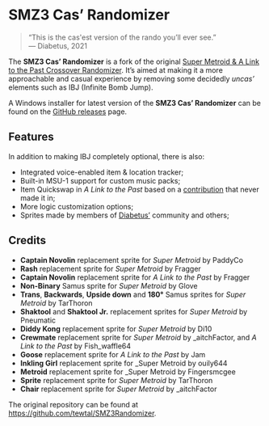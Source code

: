 # SMZ3 Cas’ Randomizer

> “This is the cas'est version of the rando you’ll ever see.” \
>— Diabetus, 2021

The **SMZ3 Cas’ Randomizer** is a fork of the original [Super Metroid & A 
Link to the Past Crossover Randomizer](https://samus.link/). It’s aimed at making 
it a more approachable and casual experience by removing some decidedly 
_uncas’_ elements such as IBJ (Infinite Bomb Jump).

A Windows installer for latest version of the **SMZ3 Cas’ Randomizer** can be 
found on the [GitHub releases] page.

## Features
In addition to making IBJ completely optional, there is also:

 - Integrated voice-enabled item & location tracker;
 - Built-in MSU-1 support for custom music packs;
 - Item Quickswap in <cite>A Link to the Past</cite> based on a [contribution] 
   that never made it in;
 - More logic customization options;
 - Sprites made by members of [Diabetus’](https://twitch.tv/the_betus) community and others;

## Credits
- **Captain Novolin** replacement sprite for _Super Metroid_ by PaddyCo
- **Rash** replacement sprite for _Super Metroid_ by Fragger
- **Captain Novolin** replacement sprite for _A Link to the Past_ by Fragger
- **Non-Binary** Samus sprite for _Super Metroid_ by Glove
- **Trans**, **Backwards**, **Upside down** and **180°** Samus sprites for _Super Metroid_ by TarThoron
- **Shaktool** and **Shaktool Jr.** replacement sprites for _Super Metroid_ by Pneumatic
- **Diddy Kong** replacement sprite for _Super Metroid_ by Di10 
- **Crewmate** replacement sprite for _Super Metroid_ by \_aitchFactor, and _A Link to the Past_ by Fish_waffle64
- **Goose** replacement sprite for _A Link to the Past_ by Jam
- **Inkling Girl** replacement sprite for _Super Metroid by ouily644
- **Metroid** replacement sprite for _Super Metroid by Fingersmcgee
- **Sprite** replacement sprite for _Super Metroid_ by TarThoron
- **Chair** replacement sprite for _Super Metroid_ by \_aitchFactor

The original repository can be found at <https://github.com/tewtal/SMZ3Randomizer>.

[contribution]: https://github.com/tewtal/alttp_sm_combo_randomizer_rom/pull/55
[GitHub releases]: https://github.com/Vivelin/SMZ3Randomizer/releases
